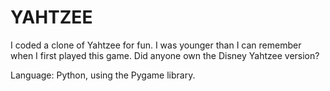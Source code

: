 # YAHTZEE

I coded a clone of Yahtzee for fun. I was younger than I can remember when I first played this game. Did anyone own the Disney Yahtzee version?

Language: Python, using the Pygame library.
